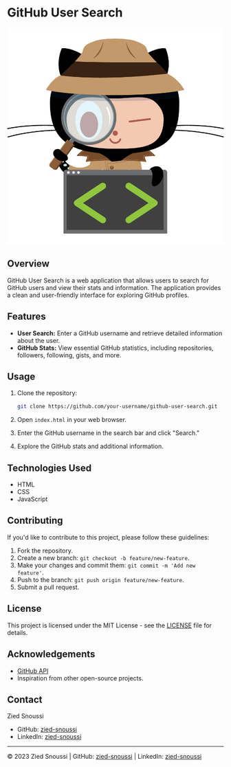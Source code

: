 # GitHub User Search

![GitHub Logo](/img/github-logo.png)

## Overview

GitHub User Search is a web application that allows users to search for GitHub users and view their stats and information. The application provides a clean and user-friendly interface for exploring GitHub profiles.

## Features

- **User Search:** Enter a GitHub username and retrieve detailed information about the user.
- **GitHub Stats:** View essential GitHub statistics, including repositories, followers, following, gists, and more.

## Usage

1. Clone the repository:

   ```bash
   git clone https://github.com/your-username/github-user-search.git
   ```

2. Open `index.html` in your web browser.

3. Enter the GitHub username in the search bar and click "Search."

4. Explore the GitHub stats and additional information.

## Technologies Used

- HTML
- CSS
- JavaScript

## Contributing

If you'd like to contribute to this project, please follow these guidelines:

1. Fork the repository.
2. Create a new branch: `git checkout -b feature/new-feature`.
3. Make your changes and commit them: `git commit -m 'Add new feature'`.
4. Push to the branch: `git push origin feature/new-feature`.
5. Submit a pull request.

## License

This project is licensed under the MIT License - see the [LICENSE](LICENSE) file for details.

## Acknowledgements

- [GitHub API](https://developer.github.com/v3/)
- Inspiration from other open-source projects.

## Contact

Zied Snoussi
- GitHub: [zied-snoussi](https://github.com/zied-snoussi)
- LinkedIn: [zied-snoussi](https://www.linkedin.com/in/zied-snoussi)

---

© 2023 Zied Snoussi | GitHub: [zied-snoussi](https://github.com/zied-snoussi) | LinkedIn: [zied-snoussi](https://www.linkedin.com/in/zied-snoussi)
